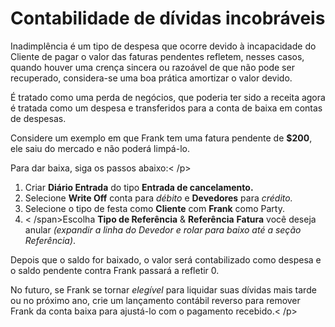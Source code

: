 # Contabilidade de dívidas incobráveis


Inadimplência é um tipo de despesa que ocorre devido à incapacidade do Cliente de pagar o valor das faturas pendentes refletem, nesses casos, quando houver uma crença sincera ou razoável de que não pode ser recuperado, considera-se uma boa prática amortizar o valor devido. 

É tratado como uma perda de negócios, que poderia ter sido a receita agora é tratada como um despesa e transferidos para a conta de baixa em contas de despesas. 

  


Considere um exemplo em que Frank tem uma fatura pendente de **$200**, ele saiu do mercado e não poderá limpá-lo. 

Para dar baixa, siga os passos abaixo:< /p>  


1. Criar **Diário Entrada** do tipo **Entrada de cancelamento.**
2. Selecione **Write Off** conta para *débito* e **Devedores** para *crédito.*
3. Selecione o tipo de festa como **Cliente** com **Frank** como Party.
4. < /span>Escolha **Tipo de Referência** & **Referência** **Fatura** você deseja anular *(expandir a linha do Devedor e rolar para baixo até a seção Referência)*.

  


Depois que o saldo for baixado, o valor será contabilizado como despesa e o saldo pendente contra Frank passará a refletir 0. 

  


  


No futuro, se Frank se tornar *elegível* para liquidar suas dívidas mais tarde ou no próximo ano, crie um lançamento contábil reverso para remover Frank da conta baixa para ajustá-lo com o pagamento recebido.< /p>



